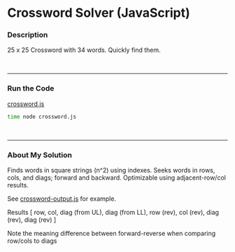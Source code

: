 # Crossword Solver (JavaScript)


### Description

25 x 25 Crossword with 34 words. Quickly find them.

<br />

---
### Run the Code

[crossword.js](https://github.com/wrightben/codeeval/blob/master/code/crossword.js)

```sh
time node crossword.js
```

<br />

---
### About My Solution

Finds words in square strings (n^2) using indexes. Seeks words in rows, cols, and diags; forward and backward. Optimizable using adjacent-row/col results.

See [crossword-output.js](https://github.com/wrightben/codeeval/blob/master/code/output/crossword-output.js) for example. 

Results [ row, col, diag (from UL), diag (from LL), row (rev), col (rev), diag (rev), diag (rev) ]

Note the meaning difference between forward-reverse when comparing row/cols to diags